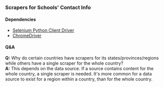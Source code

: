 ### Scrapers for Schools' Contact Info

#### Dependencies
- [Selenium Python Client Driver](http://selenium.googlecode.com/svn/trunk/docs/api/py/index.html)
- [ChromeDriver](http://code.google.com/p/chromedriver/wiki/GettingStarted)

#### Q&A
**Q:** Why do certain countries have scrapers for its states/provinces/regions
       while others have a single scraper for the whole country?  
**A:** This depends on the data source. If a source contains content for the
       whole country, a single scraper is needed. It's more common for a data
       source to exist for a region within a country, than for the whole country.
